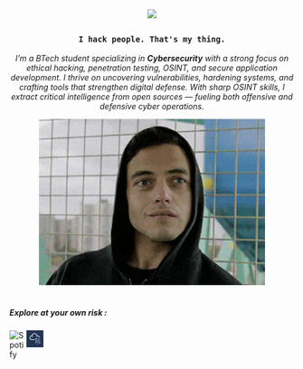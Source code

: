 <div align="center">
<img src="https://readme-typing-svg.demolab.com?font=Poppins&pause=500&center=true&vCenter=true&width=435&lines=Cybersecurity+Researcher;Networking+%26+Linux;Information+Gathering+%26+Analysis"/>
</div>

<div align="center">
  <h3><code>I hack people. That's my thing.
</code></h3>
</div>

<p align="center">
  <i>I’m a BTech student specializing in <b>Cybersecurity</b> with a strong focus on ethical hacking, penetration testing, OSINT, and secure application development. I thrive on uncovering vulnerabilities, hardening systems, and crafting tools that strengthen digital defense. With sharp OSINT skills, I extract critical intelligence from open sources — fueling both offensive and defensive cyber operations.</i>
</p>





<div align="center">
 
   <img src="src/mr-robot.gif" alt="Mr. Robot GIF" width="400" />
  </a>
 
</div>
<br>

##### Explore at your own risk :


<a href="https://open.spotify.com/user/31k7ke2udwqiugepens62btdiyku?si=ecb0d6f56f9b42f7" target="_blank" ><img width="30px" align="left" alt="Spotify" width="22px" src="https://user-images.githubusercontent.com/58104187/198833667-f002e2ff-56d4-4575-a60d-e3cd07174e82.svg"/></a>
<a href="https://tryhackme.com/p/raydn" target="_blank" ><img width="30px" align="left" alt="THM" width="22px" src="src/thm-logo.jpg"/></a>


